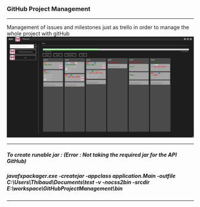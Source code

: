 ### GitHub Project Management

-------------
Management of issues and milestones just as trello in order to manage the whole project with gitHub
![my_image](Image/ghManager.png)

-------------
##### To create runable jar : (Error : Not taking the required jar for the API GitHub)
##### javafxpackager.exe -createjar -appclass application.Main -outfile C:\Users\Thibaud\Documents\test -v -nocss2bin -srcdir E:\workspace\GitHubProjectManagement\bin
-------------
